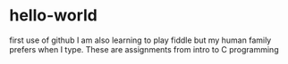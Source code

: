 # hello-world
first use of github
I am also learning to play fiddle but my human family prefers when I type. 
These are assignments from intro to C programming
